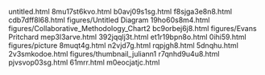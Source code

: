 untitled.html
8mu17st6kvo.html
b0avj09s1sg.html
f8sjga3e8n8.html
cdb7dff8l68.html
figures/Untitled Diagram
19ho60s8m4.html
figures/Collaborative_Methodology_Chart2
bc9orbej6j8.html
figures/Evans Pritchard
mep3l3arve.html
392jqqlj3t.html
et1r19bpn8o.html
0ihi59.html
figures/picture
8muqt4g.html
n2vjd7g.html
rqpjgh8.html
5dnqhu.html
2v3smkodoe.html
figures/thumbnail_juliann1
r7qnhd9u4u8.html
pjvsvop03sg.html
61mrr.html
m0eocjatjc.html